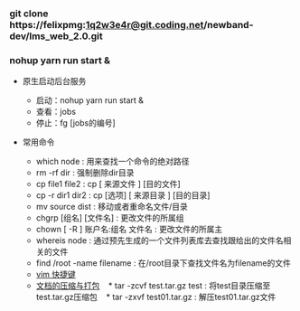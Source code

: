 ### git clone https://felixpmg:1q2w3e4r@git.coding.net/newband-dev/lms_web_2.0.git
### nohup yarn run start &
* 原生启动后台服务
    * 启动：nohup yarn run start &
    * 查看：jobs
    * 停止：fg [jobs的编号]

* 常用命令

    * which node : 用来查找一个命令的绝对路径
    * rm -rf dir : 强制删除dir目录
    * cp file1 file2 : cp [ 来源文件 ] [目的文件]
    * cp -r dir1 dir2 : cp [选项] [ 来源目录 ] [目的目录]
    * mv source dist : 移动或者重命名文件/目录
    * chgrp [组名] [文件名] : 更改文件的所属组
    * chown [ -R ] 账户名:组名 文件名 : 更改文件的所属主
    * whereis node : 通过预先生成的一个文件列表库去查找跟给出的文件名相关的文件
    * find /root -name filename : 在/root目录下查找文件名为filename的文件
    * [vim 快捷键](http://wiki.jikexueyuan.com/project/linux/vim.html)
    * [文档的压缩与打包](http://wiki.jikexueyuan.com/project/linux/compression-and-packaged.html)
    * tar -zcvf test.tar.gz test : 将test目录压缩至test.tar.gz压缩包
    * tar -zxvf test01.tar.gz : 解压test01.tar.gz文件
    
    
    
    
